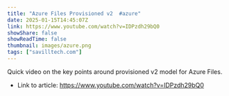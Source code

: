 ```yaml
---
title: "Azure Files Provisioned v2  #azure"
date: 2025-01-15T14:45:07Z
link: https://www.youtube.com/watch?v=IDPzdh29bQ0
showShare: false
showReadTime: false
thumbnail: images/azure.png
tags: ["savilltech.com"]
---
```

Quick video on the key points around provisioned v2 model for Azure Files.

- Link to article: https://www.youtube.com/watch?v=IDPzdh29bQ0